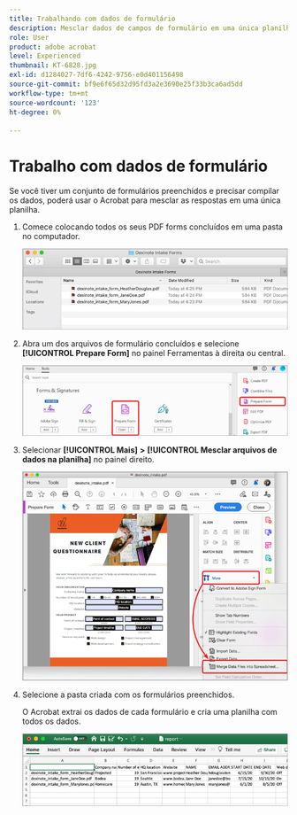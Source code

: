 ```yaml
---
title: Trabalhando com dados de formulário
description: Mesclar dados de campos de formulário em uma única planilha no Acrobat
role: User
product: adobe acrobat
level: Experienced
thumbnail: KT-6828.jpg
exl-id: d1284027-7df6-4242-9756-e0d401156498
source-git-commit: bf9e6f65d32d95fd3a2e3690e25f33b3ca6ad5dd
workflow-type: tm+mt
source-wordcount: '123'
ht-degree: 0%

---
```


# Trabalho com dados de formulário

Se você tiver um conjunto de formulários preenchidos e precisar compilar os dados, poderá usar o Acrobat para mesclar as respostas em uma única planilha.

1. Comece colocando todos os seus PDF forms concluídos em uma pasta no computador.

   ![Dados do Formulário - Etapa 1](../assets/FormData_1.png)

1. Abra um dos arquivos de formulário concluídos e selecione **[!UICONTROL Prepare Form]** no painel Ferramentas à direita ou central.

   ![Dados de Formulário - Etapa 2](../assets/FormData_2.png)

1. Selecionar **[!UICONTROL Mais]** **>** **[!UICONTROL Mesclar arquivos de dados na planilha]** no painel direito.

   ![Dados do Formulário - Etapa 3](../assets/FormData_3.png)

1. Selecione a pasta criada com os formulários preenchidos.

   O Acrobat extrai os dados de cada formulário e cria uma planilha com todos os dados.

   ![Dados do Formulário - Etapa 4](../assets/FormData_4.png)

